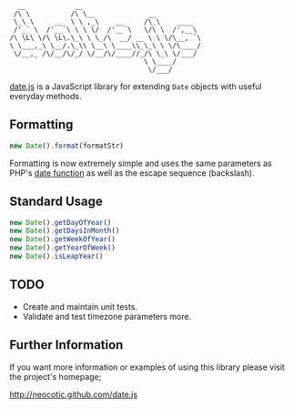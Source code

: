       __            __                             
     /\ \          /\ \__             __           
     \_\ \     __  \ \ ,_\    __     /\_\    ____  
     /'_` \  /'__`\ \ \ \/  /'__`\   \/\ \  /',__\ 
    /\ \L\ \/\ \L\.\_\ \ \_/\  __/ __ \ \ \/\__, `\
    \ \___,_\ \__/.\_\\ \__\ \____\\_\_\ \ \/\____/
     \/__,_ /\/__/\/_/ \/__/\/____//_/\ \_\ \/___/ 
                                     \ \____/      
                                      \/___/       

[date.js][] is a JavaScript library for extending `Date` objects with useful
everyday methods.

## Formatting

``` javascript
new Date().format(formatStr)
```

Formatting is now extremely simple and uses the same parameters as PHP's [date
function][] as well as the escape sequence (backslash).

## Standard Usage

``` javascript
new Date().getDayOfYear()
new Date().getDaysInMonth()
new Date().getWeekOfYear()
new Date().getYearOfWeek()
new Date().isLeapYear()
```

## TODO

* Create and maintain unit tests.
* Validate and test timezone parameters more.

## Further Information

If you want more information or examples of using this library please visit the
project's homepage;

http://neocotic.github.com/date.js

[date.js]: http://neocotic.github.com/date.js
[date function]: http://php.net/manual/en/function.date.php
